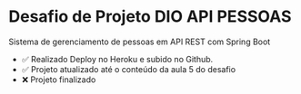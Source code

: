# Desafio de Projeto DIO API PESSOAS
Sistema de gerenciamento de pessoas em API REST com Spring Boot

  - ✅ Realizado Deploy no Heroku e subido no Github. 
  - ✅ Projeto atualizado até o conteúdo da aula 5 do desafio
  - ❌ Projeto finalizado